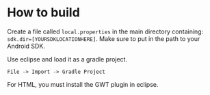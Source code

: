 # How to build

Create a file called `local.properties` in the main directory containing: `sdk.dir=[YOURSDKLOCATIONHERE]`. Make sure to put in the path to your Android SDK.

Use eclipse and load it as a gradle project.

`File -> Import -> Gradle Project`

For HTML, you must install the GWT plugin in eclipse.
